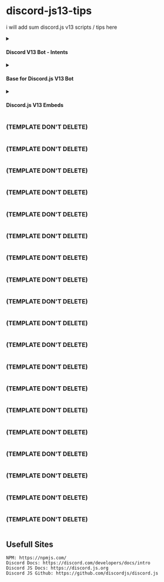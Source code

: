 # discord-js13-tips
i will add sum discord.js v13 scripts / tips here


<details>
<summary><h4>Discord V13 Bot - Intents</h4></summary>

**Basic Intents**
```js
    intents: [
        Intents.FLAGS.GUILDS, // Basic Guild stuff.
        Intents.FLAGS.GUILD_MESSAGES, // Bot Can react to Messages sent in guilds.
        Intents.FLAGS.GUILD_BANS, // Bot can manage bans
        Intents.FLAGS.GUILD_PRESENCES, // Guilds can manage bot Precense.
        Intents.FLAGS.DIRECT_MESSAGES, // Bot can send / react to DMS.
        Intents.FLAGS.MANAGE_MESSAGES, // Bot can manage messages.
    ]
```

**All Intents**
```js
    const kaikkiintentit = new Intents(32767); // Will give all intents.

    intents: [
        kaikkiintentit // written in finnish but means all intents
    ]

```

</details>

<details>
<summary><h4>Base for Discord.js V13 Bot</h4></summary>
  
```js
const { Client, Intents } = require('discord.js');
const client = new Client({ intents: [Intents.FLAGS.GUILDS] });

client.on('ready', () => {
  console.log(`Bot Have been Successfully started: ${client.user.tag}`);
});

client.login('token');
```
  
</details>

<details>
<summary><h4>Discord.js V13 Embeds</h4></summary>

```js
const { MessageEmbed } = require('discord.js');

const ExampleEmbed = new MessageEmbed()
	.setColor('#4278f5') // https://g.co/kgs/AJQC7D google color picker
	.setTitle('Embed Title') // Embed Title
	.setURL('https://github.com/mazk5145') // Embed Title Url
	.setAuthor({ name: 'Author Name', iconURL: 'https://i.imgur.com/sZFxUoj_d.webp', url: 'https://github.com/mazk5145' }) //Author Name, Icon, Link
	.setDescription('Desc Content') // Embed Desc Content
	.setThumbnail('https://i.imgur.com/sZFxUoj_d.webp') // Thumbnail Picture
	.addField('Field Title', 'Field Value', true) // Fields
	.setImage('https://i.imgur.com/sZFxUoj_d.webp') // Embed Image
	.setTimestamp() // Add timestamp to your embed
	.setFooter({ text: 'Footer Text', iconURL: 'https://i.imgur.com/sZFxUoj_d.webp' }); // Embed Footer text + icon
```

**Credits**
```
https://discordjs.guide/popular-topics/embeds.html
```

</details>

### (TEMPLATE DON'T DELETE)
```js

```

### (TEMPLATE DON'T DELETE)
```js

```

### (TEMPLATE DON'T DELETE)
```js

```

### (TEMPLATE DON'T DELETE)
```js

```

### (TEMPLATE DON'T DELETE)
```js

```

### (TEMPLATE DON'T DELETE)
```js

```

### (TEMPLATE DON'T DELETE)
```js

```

### (TEMPLATE DON'T DELETE)
```js

```

### (TEMPLATE DON'T DELETE)
```js

```

### (TEMPLATE DON'T DELETE)
```js

```

### (TEMPLATE DON'T DELETE)
```js

```

### (TEMPLATE DON'T DELETE)
```js

```

### (TEMPLATE DON'T DELETE)
```js

```

### (TEMPLATE DON'T DELETE)
```js

```

### (TEMPLATE DON'T DELETE)
```js

```

### (TEMPLATE DON'T DELETE)
```js

```

### (TEMPLATE DON'T DELETE)
```js

```

### (TEMPLATE DON'T DELETE)
```js

```

### (TEMPLATE DON'T DELETE)
```js

```

## Usefull Sites
```
NPM: https://npmjs.com/
Discord Docs: https://discord.com/developers/docs/intro
Discord JS Docs: https://discord.js.org
Discord JS Github: https://github.com/discordjs/discord.js
```
